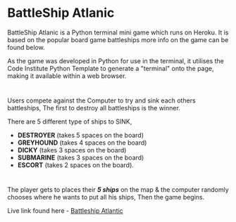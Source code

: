 # BattleShip Atlanic 

BattleShip Atlanic  is a Python terminal mini game which runs on Heroku. It is based on the popular board game battleships more info on the game can be found below.

As the game was developed in Python for use in the terminal, 
it utilises the Code Institute Python Template to generate a "terminal" onto the page, making it available within a web browser.
#
Users compete against the Computer to try and sink each others battleships, The first to destroy all battleships is the winner. 

There are 5 different type of ships to SINK,
- **DESTROYER** (takes 5 spaces on the board)
- **GREYHOUND** (takes 4 spaces on the board)
- **DICKY** (takes 3 spaces on the board)
- **SUBMARINE** (takes 3 spaces on the board) 
- **ESCORT** (takes 2 spaces on the board).
#
The player gets to places their ***5 ships*** on the map & the computer randomly chooses where he wants to put all his ships, Then the game begins. 

Live link found here - <a href="https://battleships-atlantic.herokuapp.com/" target="_blank">Battleship Atlantic</a>

